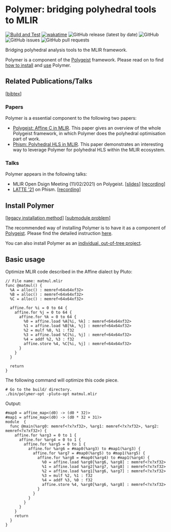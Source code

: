 # Polymer: bridging polyhedral tools to MLIR

[![Build and Test](https://github.com/kumasento/polymer/actions/workflows/buildAndTest.yml/badge.svg)](https://github.com/kumasento/polymer/actions/workflows/buildAndTest.yml)
[![wakatime](https://wakatime.com/badge/github/kumasento/polymer.svg)](https://wakatime.com/badge/github/kumasento/polymer)
![GitHub release (latest by date)](https://img.shields.io/github/v/release/kumasento/polymer)
![GitHub](https://img.shields.io/github/license/kumasento/polymer)
![GitHub issues](https://img.shields.io/github/issues/kumasento/polymer)
![GitHub pull requests](https://img.shields.io/github/issues-pr/kumasento/polymer)

Bridging polyhedral analysis tools to the MLIR framework.

Polymer is a component of the [Polygeist](https://github.com/wsmoses/Polygeist) framework.
Please read on to find [how to install](#install-polymer) and [use](#basic-usage) Polymer.

## Related Publications/Talks

[[bibtex](resources/polymer.bib)]

### Papers

Polymer is a essential component to the following two papers:

* [Polygeist: Affine C in MLIR](https://acohen.gitlabpages.inria.fr/impact/impact2021/papers/IMPACT_2021_paper_1.pdf). This paper gives an overview of the whole Polygeist framework, in which Polymer does the polyhedral optimisation part of work.
* [Phism: Polyhedral HLS in MLIR](https://capra.cs.cornell.edu/latte21/paper/1.pdf). This paper demonstrates an interesting way to leverage Polymer for polyhedral HLS within the MLIR ecosystem.

### Talks

Polymer appears in the following talks:

* MLIR Open Dsign Meeting (11/02/2021) on Polygeist. [[slides](https://drive.google.com/file/d/1YJhPBpW77WX53Rxxt2TLbEhdbrOFwDy4/view?usp=sharing)] [[recording](https://drive.google.com/file/d/1P14UrXMlR6WbHR_YrSJVsb7h3cLdr5-h/view?usp=sharing)]
* [LATTE '21](https://capra.cs.cornell.edu/latte21/) on Phism. [[recording](https://youtu.be/50UjVlDF1Us)]


## Install Polymer

[[legacy installation method](docs/LEGACY_INSTALL_METHOD.md)]
[[submodule problem](docs/WHY_NOT_SUBMODULE_LLVM.md)]

The recommended way of installing Polymer is to have it as a component of [Polygeist](https://github.com/wsmoses/Polygeist). Please find the detailed instruction [here](docs/INSTALL_WITHIN_POLYGEIST.md).

You can also install Polymer as an [individual, out-of-tree project](docs/INSTALL_INDIVIDUALLY.md). 

## Basic usage

Optimize MLIR code described in the Affine dialect by Pluto:

```mlir
// File name: matmul.mlir
func @matmul() {
  %A = alloc() : memref<64x64xf32>
  %B = alloc() : memref<64x64xf32>
  %C = alloc() : memref<64x64xf32>

  affine.for %i = 0 to 64 {
    affine.for %j = 0 to 64 {
      affine.for %k = 0 to 64 {
        %0 = affine.load %A[%i, %k] : memref<64x64xf32>
        %1 = affine.load %B[%k, %j] : memref<64x64xf32>
        %2 = mulf %0, %1 : f32
        %3 = affine.load %C[%i, %j] : memref<64x64xf32>
        %4 = addf %2, %3 : f32
        affine.store %4, %C[%i, %j] : memref<64x64xf32>
      }
    }
  }

  return
}
```

The following command will optimize this code piece.

```shell
# Go to the build/ directory.
./bin/polymer-opt -pluto-opt matmul.mlir 
```

Output:

```mlir
#map0 = affine_map<(d0) -> (d0 * 32)>
#map1 = affine_map<(d0) -> (d0 * 32 + 31)>
module  {
  func @main(%arg0: memref<?x?xf32>, %arg1: memref<?x?xf32>, %arg2: memref<?x?xf32>) {
    affine.for %arg3 = 0 to 1 {
      affine.for %arg4 = 0 to 1 {
        affine.for %arg5 = 0 to 1 {
          affine.for %arg6 = #map0(%arg3) to #map1(%arg3) {
            affine.for %arg7 = #map0(%arg5) to #map1(%arg5) {
              affine.for %arg8 = #map0(%arg4) to #map1(%arg4) {
                %0 = affine.load %arg0[%arg6, %arg8] : memref<?x?xf32>
                %1 = affine.load %arg2[%arg7, %arg8] : memref<?x?xf32>
                %2 = affine.load %arg1[%arg6, %arg7] : memref<?x?xf32>
                %3 = mulf %2, %1 : f32
                %4 = addf %3, %0 : f32
                affine.store %4, %arg0[%arg6, %arg8] : memref<?x?xf32>
              }
            }
          }
        }
      }
    }
    return
  }
}
```
